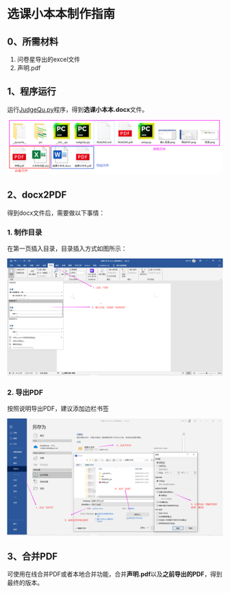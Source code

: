 # 选课小本本制作指南

## 0、所需材料
1. 问卷星导出的excel文件
2. 声明.pdf

## 1、程序运行
运行[JudgeQu.py](https://www.baidu.com)程序，得到**选课小本本.docx**文件。

![](目录.png)

## 2、docx2PDF
得到docx文件后，需要做以下事情：

### 1. 制作目录
在第一页插入目录，目录插入方式如图所示：

![](插入目录.png)
### 2. 导出PDF
按照说明导出PDF，建议添加边栏书签

![](导出PDF.png)

## 3、合并PDF
可使用在线合并PDF或者本地合并功能，合并**声明.pdf**以及**之前导出的PDF**，得到最终的版本。